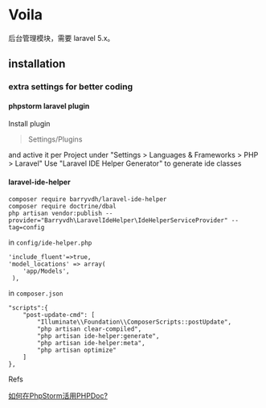 # Voila
后台管理模块，需要 laravel 5.x。

## installation


### extra settings for better coding

#### phpstorm laravel plugin

Install plugin 
 >Settings/Plugins
 
 and active it per Project under "Settings > Languages & Frameworks > PHP > Laravel"
Use "Laravel IDE Helper Generator" to generate ide classes


#### laravel-ide-helper
```
composer require barryvdh/laravel-ide-helper
composer require doctrine/dbal
php artisan vendor:publish --provider="Barryvdh\LaravelIdeHelper\IdeHelperServiceProvider" --tag=config
```

in `config/ide-helper.php`
```
'include_fluent'=>true,
'model_locations' => array(
    'app/Models',
 ),

``` 

in `composer.json`
```
"scripts":{
    "post-update-cmd": [
        "Illuminate\\Foundation\\ComposerScripts::postUpdate",
        "php artisan clear-compiled",
        "php artisan ide-helper:generate",
        "php artisan ide-helper:meta",
        "php artisan optimize"
    ]
},
```

Refs

 [如何在PhpStorm活用PHPDoc?](https://oomusou.io/phpstorm/phpstorm-ide-helper/#Laravel_IDE_Helper)



